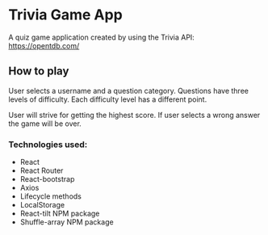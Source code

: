 # Trivia Game App

A quiz game application created by using the Trivia API: https://opentdb.com/

## How to play

User selects a username and a question category. Questions have three levels of difficulty. Each difficulty level has a different point.

User will strive for getting the highest score. If user selects a wrong answer the game will be over.
 
### Technologies used: 

- React
- React Router
- React-bootstrap 
- Axios
- Lifecycle methods
- LocalStorage
- React-tilt NPM package
- Shuffle-array NPM package
